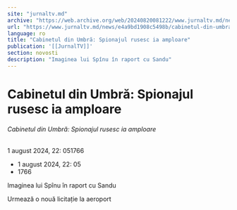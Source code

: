 ```yaml
---
site: "jurnaltv.md"
archive: "https://web.archive.org/web/20240820081222/www.jurnaltv.md/news/e4a9bd1908c5498b/cabinetul-din-umbra-spionajul-rusesc-ia-amploare.html"
url: "https://www.jurnaltv.md/news/e4a9bd1908c5498b/cabinetul-din-umbra-spionajul-rusesc-ia-amploare.html"
language: ro
title: "Cabinetul din Umbră: Spionajul rusesc ia amploare"
publication: '[[JurnalTV]]'
section: novosti
description: "Imaginea lui Spînu în raport cu Sandu"
---
```


# Cabinetul din Umbră: Spionajul rusesc ia amploare

###### Cabinetul din Umbră: Spionajul rusesc ia amploare

1 august 2024, 22: 051766

- 1 august 2024, 22: 05
- 1766

Imaginea lui Spînu în raport cu Sandu

Urmează o nouă licitație la aeroport